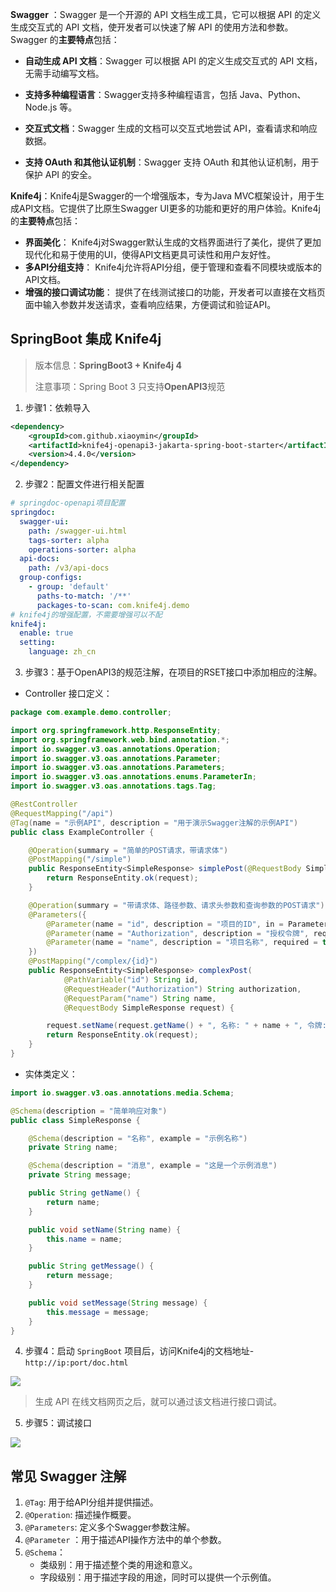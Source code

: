 **Swagger** ：Swagger 是一个开源的 API 文档生成工具，它可以根据 API 的定义生成交互式的 API 文档，使开发者可以快速了解 API 的使用方法和参数。Swagger 的**主要特点**包括：

- **自动生成 API 文档**：Swagger 可以根据 API 的定义生成交互式的 API 文档，无需手动编写文档。

- **支持多种编程语言**：Swagger支持多种编程语言，包括 Java、Python、Node.js 等。

- **交互式文档**：Swagger 生成的文档可以交互式地尝试 API，查看请求和响应数据。

- **支持 OAuth 和其他认证机制**：Swagger 支持 OAuth 和其他认证机制，用于保护 API 的安全。

**Knife4j**：Knife4j是Swagger的一个增强版本，专为Java MVC框架设计，用于生成API文档。它提供了比原生Swagger UI更多的功能和更好的用户体验。Knife4j 的**主要特点**包括：

- **界面美化**： Knife4j对Swagger默认生成的文档界面进行了美化，提供了更加现代化和易于使用的UI，使得API文档更具可读性和用户友好性。
- **多API分组支持**： Knife4j允许将API分组，便于管理和查看不同模块或版本的API文档。
- **增强的接口调试功能**： 提供了在线测试接口的功能，开发者可以直接在文档页面中输入参数并发送请求，查看响应结果，方便调试和验证API。

## SpringBoot 集成 Knife4j

> 版本信息：**SpringBoot3 + Knife4j 4**
>
> 注意事项：Spring Boot 3 只支持**OpenAPI3**规范

1. 步骤1：依赖导入

```xml
<dependency>
    <groupId>com.github.xiaoymin</groupId>
    <artifactId>knife4j-openapi3-jakarta-spring-boot-starter</artifactId>
    <version>4.4.0</version>
</dependency>
```

2. 步骤2：配置文件进行相关配置

```yaml
# springdoc-openapi项目配置
springdoc:
  swagger-ui:
    path: /swagger-ui.html
    tags-sorter: alpha
    operations-sorter: alpha
  api-docs:
    path: /v3/api-docs
  group-configs:
    - group: 'default'
      paths-to-match: '/**'
      packages-to-scan: com.knife4j.demo
# knife4j的增强配置，不需要增强可以不配
knife4j:
  enable: true
  setting:
    language: zh_cn
```

3. 步骤3：基于OpenAPI3的规范注解，在项目的RSET接口中添加相应的注解。

- Controller 接口定义：

```java
package com.example.demo.controller;

import org.springframework.http.ResponseEntity;
import org.springframework.web.bind.annotation.*;
import io.swagger.v3.oas.annotations.Operation;
import io.swagger.v3.oas.annotations.Parameter;
import io.swagger.v3.oas.annotations.Parameters;
import io.swagger.v3.oas.annotations.enums.ParameterIn;
import io.swagger.v3.oas.annotations.tags.Tag;

@RestController
@RequestMapping("/api")
@Tag(name = "示例API", description = "用于演示Swagger注解的示例API")
public class ExampleController {

    @Operation(summary = "简单的POST请求，带请求体")
    @PostMapping("/simple")
    public ResponseEntity<SimpleResponse> simplePost(@RequestBody SimpleResponse request) {
        return ResponseEntity.ok(request);
    }

    @Operation(summary = "带请求体、路径参数、请求头参数和查询参数的POST请求")
    @Parameters({
        @Parameter(name = "id", description = "项目的ID", in = ParameterIn.PATH),
        @Parameter(name = "Authorization", description = "授权令牌", required = true, in = ParameterIn.HEADER),
        @Parameter(name = "name", description = "项目名称", required = true, in = ParameterIn.QUERY)
    })
    @PostMapping("/complex/{id}")
    public ResponseEntity<SimpleResponse> complexPost(
            @PathVariable("id") String id,
            @RequestHeader("Authorization") String authorization,
            @RequestParam("name") String name,
            @RequestBody SimpleResponse request) {

        request.setName(request.getName() + ", 名称: " + name + ", 令牌: " + authorization + ", ID: " + id);
        return ResponseEntity.ok(request);
    }
}
```

- 实体类定义：

```java
import io.swagger.v3.oas.annotations.media.Schema;

@Schema(description = "简单响应对象")
public class SimpleResponse {

    @Schema(description = "名称", example = "示例名称")
    private String name;

    @Schema(description = "消息", example = "这是一个示例消息")
    private String message;

    public String getName() {
        return name;
    }

    public void setName(String name) {
        this.name = name;
    }

    public String getMessage() {
        return message;
    }

    public void setMessage(String message) {
        this.message = message;
    }
}
```

4. 步骤4：启动 `SpringBoot` 项目后，访问Knife4j的文档地址-`http://ip:port/doc.html`

![](/knife4j-1.png)

> 生成 API 在线文档网页之后，就可以通过该文档进行接口调试。

5. 步骤5：调试接口

![](/knife4j-2.png)

## 常见 Swagger 注解

1. `@Tag`: 用于给API分组并提供描述。
2. `@Operation`: 描述操作概要。
3. `@Parameters`: 定义多个Swagger参数注解。
4. `@Parameter` ：用于描述API操作方法中的单个参数。
5. `@Schema`：
   - 类级别：用于描述整个类的用途和意义。
   - 字段级别：用于描述字段的用途，同时可以提供一个示例值。